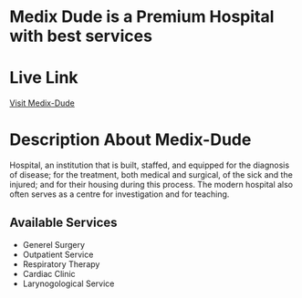 # Medix Dude is a Premium Hospital with best services

# Live Link
 [Visit Medix-Dude](https://new-medix.firebaseapp.com/)

# Description About Medix-Dude
Hospital, an institution that is built, staffed, and equipped for the diagnosis of disease; for the treatment, both medical and surgical, of the sick and the injured; and for their housing during this process. The modern hospital also often serves as a centre for investigation and for teaching.


## Available Services

 * Generel Surgery
 * Outpatient Service
 * Respiratory Therapy
 * Cardiac Clinic
 * Larynogological Service

